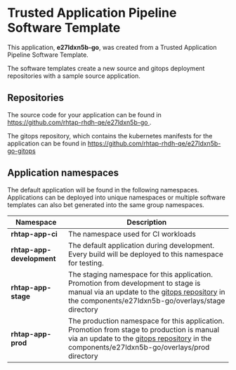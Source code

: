 # Trusted Application Pipeline Software Template

This application, **e27ldxn5b-go**, was created from a Trusted Application Pipeline Software Template.

The software templates create a new source and gitops deployment repositories with a sample source application. 

## Repositories

The source code for your application can be found in [https://github.com/rhtap-rhdh-qe/e27ldxn5b-go ](https://github.com/rhtap-rhdh-qe/e27ldxn5b-go ).
 
The gitops repository, which contains the kubernetes manifests for the application can be found in 
[https://github.com/rhtap-rhdh-qe/e27ldxn5b-go-gitops ](https://github.com/rhtap-rhdh-qe/e27ldxn5b-go-gitops ) 

## Application namespaces 

The default application will be found in the following namespaces. Applications can be deployed into unique namespaces or multiple software templates can also bet generated into the same group namespaces.  

|  Namespace   |  Description   |  
| -------- | -------- |
| **rhtap-app-ci** | The namespace used for CI workloads |
| **rhtap-app-development** | The default application during development. Every build will be deployed to this namespace for testing. |
| **rhtap-app-stage** | The staging namespace for this application. Promotion from development to stage is manual via an update to the [gitops repository](https://github.com/rhtap-rhdh-qe/e27ldxn5b-go-gitops ) in the components/e27ldxn5b-go/overlays/stage directory |
| **rhtap-app-prod** | The production namespace for this application. Promotion from stage to production is manual via an update to the [gitops repository](https://github.com/rhtap-rhdh-qe/e27ldxn5b-go-gitops ) in the components/e27ldxn5b-go/overlays/prod directory |